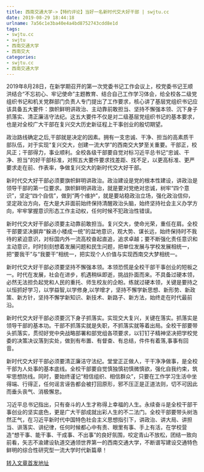```yaml
---
title: 西南交通大学->【特约评论】当好一名新时代交大好干部 | swjtu.cc
date: 2019-08-29 18:44:18
urlname: 7a56c1e3ba40e4a4bd8752743cdd8e1d
tags: 
- swjtu.cc
- swjtu
- 西南交通大学
- 西南交大
categories:
- swjtu.cc
- 西南交通大学
---
```



2019年8月28日，在新学期召开的第一次党委书记工作会议上，校党委书记王顺洪结合“不忘初心、牢记使命”主题教育、结合自己工作学习体会，给全校各二级党组织书记和机关党群部门负责人专门提出了工作要求，核心讲了基层党组织书记应该具备五大要件：旗帜鲜明讲政治、主动靠前敢担当、坚持不懈强本领、沉下身子抓落实、清正廉洁守法纪。这五大要件不仅是对二级基层党组织书记的基本要求，也是对全校广大干部在复兴交大历史新征程上干事创业的殷切期望。

政治路线确定之后,干部就是决定的因素。拥有一支忠诚、干净、担当的高素质干部队伍，对于实现“复兴交大，创建一流大学”的西南交大梦至关重要。干部正，校风正；干部得力，事业顺利。全校各级干部要自觉对标习近平总书记“忠诚、干净、担当”的好干部标准，对照五大要件要求找差距、找不足，以更高标准、更严要求走在前、作表率，争做复兴交大的新时代交大好干部。

新时代交大好干部必须要旗帜鲜明讲政治。政治建设是党的根本性建设，讲政治是领导干部的第一位要求。旗帜鲜明讲政治，就是要对党绝对忠诚，树牢“四个意识”，坚定“四个自信”，做到“两个维护”，就是要站稳政治立场，强化政治信仰，坚定政治方向，在大是大非面前始终保持清醒政治头脑，始终坚持社会主义办学方向，牢牢掌握意识形态工作主动权，任何时候不犯政治性错误。

新时代交大好干部必须要主动靠前敢担当。复兴交大，使命光荣，重任在肩。全校干部要坚决摒弃“躲进小楼成一统”的盆地意识，观大势、谋长远，始终保持时不我待的紧迫意识，对标国内外一流高校奋起直追，追求卓越；要不断强化责任意识和主动意识，时时刻刻想着发展问题和民生问题，把单位发展与学校发展相统一，把“要我干”与“我要干”相统一，把实现个人价值与实现西南交大梦相统一。

新时代交大好干部必须要坚持不懈强本领。本领恐慌是全校干部干事创业的短板之一。时代在发展，社会在进步，机遇稍纵即逝，挑战扑面而来。不具备过硬本领，必然无法担负起党和人民的重托、师生校友的企盼。练就过硬本领，关键是要持之以恒抓好学习，以学益智,以学修身,以学增才，坚持不懈学新思想、新形势、新政策、新方针，坚持不懈学新知识、新技术、新路子、新方法，始终走在时代最前沿。

新时代交大好干部必须要沉下身子抓落实。实现交大复兴，关键在落实。抓落实是领导干部的基本功。干部不抓落实就是失职，不抓落实就等着出局。全校干部要带头抓落实，贯彻好党中央战略部署和部党组各项要求，以钉钉子精神坚决把学校党委的决策决议落到实处，做到有布置、有督查、有总结，件件有着落,事事有回音。

新时代交大好干部必须要清正廉洁守法纪。堂堂正正做人，干干净净做事，是全校干部为人处事的基本底线。全校干部要自觉慎独慎初慎微慎欲，强化自我约束，筑牢思想防线。同时，要始终谨记“相信组织、相信群众”，只要在工作学习生活中坐得端、行得正，任何谣言诬告都会被打回原形，邪不压正是正道法则，切不可因此而垂头丧气、消极懈怠。

习近平总书记指出，只有奋斗的人生才称得上幸福的人生。永续奋斗是全校干部干事创业的坚实底色，更是广大干部成就出彩人生的不二法门。全校干部要带头树浩然正气，在习近平新时代中国特色社会主义思想指引下，讲政治、讲大局、讲担当、讲落实、讲纪律，任何时候都心中有责、眼里有事、手上有活，在学校营造“想干事、能干事、干成事、不出事”的良好氛围，咬定青山不放松，团结一致向前看，矢志不渝建设轨道交通领世界第一的西南交通大学，不断谱写建设交通特色鲜明的综合性研究型一流大学时代新篇章！





[转入文章首发地址](https://news.swjtu.edu.cn/shownews-18767.shtml)